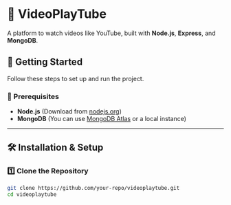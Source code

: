 # 🎥 VideoPlayTube

A platform to watch videos like YouTube, built with **Node.js**, **Express**, and **MongoDB**.

## 🚀 Getting Started

Follow these steps to set up and run the project.

### 📌 Prerequisites

- **Node.js** (Download from [nodejs.org](https://nodejs.org/))
- **MongoDB** (You can use [MongoDB Atlas](https://www.mongodb.com/atlas/database) or a local instance)

---

## 🛠 Installation & Setup

### 1️⃣ Clone the Repository

```sh
git clone https://github.com/your-repo/videoplaytube.git
cd videoplaytube
